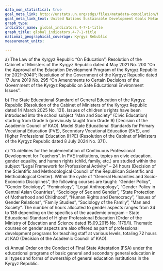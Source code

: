 ```yaml
---
data_non_statistical: true
goal_meta_link: http://unstats.un.org/sdgs/files/metadata-compilation/Metadata-Goal-4.pdf
goal_meta_link_text: United Nations Sustainable Development Goals Metadata (pdf 210kB)
graph_type: 
indicator_name: global_indicators.4-7-1-title
graph_title: global_indicators.4-7-1-title
national_geographical_coverage: Kyrgyz Rebublic
measurement_units: 

---
```

a) The Law of the Kyrgyz Republic “On Education”; Resolution of the Cabinet of Ministers of the Kyrgyz Republic dated 4 May 2021 No. 200 “On the Approval of the Education Development Program of the Kyrgyz Republic for 2021–2040”; Resolution of the Government of the Kyrgyz Republic dated 17 June 2019 No. 295 “On Amendments to Certain Decisions of the Government of the Kyrgyz Republic on Safe Educational Environment Issues”.

b) The State Educational Standard of General Education of the Kyrgyz Republic (Resolution of the Cabinet of Ministers of the Kyrgyz Republic dated 14 March 2025 No. 131).
Issues of children's rights have been introduced into the school subject “Man and Society” (Civic Education) starting from Grade 5 (previously taught from Grade 9) (Decision of the Academic Council of KAO).
Model State Educational Standards for Primary Vocational Education (PVE), Secondary Vocational Education (SVE), and Higher Professional Education (HPE) (Resolution of the Cabinet of Ministers of the Kyrgyz Republic dated 8 July 2024 No. 371).

c) “Guidelines for the Implementation of Continuous Professional Development for Teachers”.
In PVE institutions, topics on civic education, gender equality, and human rights (child, family, etc.) are studied within the subject “Legal Framework for Professional Activity” – 24 hours (Decision of the Scientific and Methodological Council of the Republican Scientific and Methodological Center).
Within the cycle of “General Humanities and Socio-Economic Disciplines”, the following courses are taught:
“Gender Policy”, “Gender Sociology”, “Feminology”, “Legal Anthropology”, “Gender Policy in Central Asian Countries”, “Sociology of Sex and Gender”, “State Protection of Motherhood and Childhood”, “Human Rights and Democracy”, “Issues of Gender Relations”, “Family Studies”, “Sociology of the Family”, “Man and Society”.
The number of hours allocated to gender aspects ranges from 34 to 136 depending on the specifics of the academic program – State Educational Standard of Higher Professional Education (Order of the Ministry of Education and Science dated 15.09.2015 No. 1179/1).
Thematic courses on gender aspects are also offered as part of professional development programs for teaching staff at various levels, totaling 72 hours at KAO (Decision of the Academic Council of KAO).

d) Annual Order on the Conduct of Final State Attestation (FSA) under the educational programs of basic general and secondary general education in all types and forms of ownership of general education institutions in the Kyrgyz Republic.
